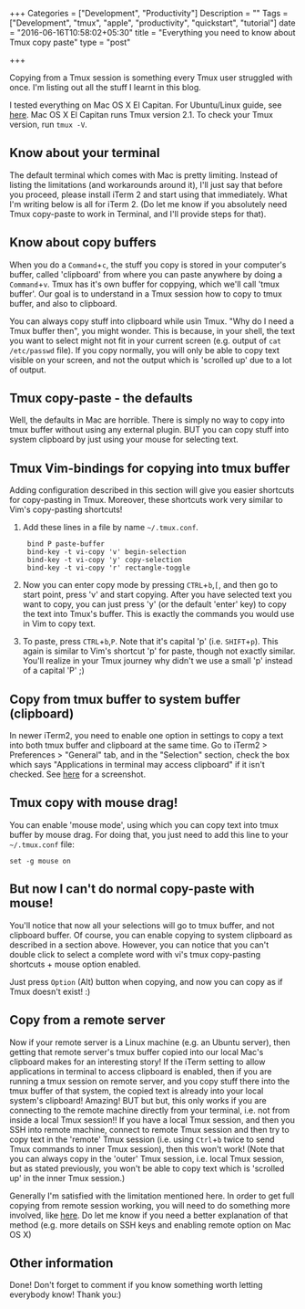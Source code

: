 +++
Categories = ["Development", "Productivity"]
Description = ""
Tags = ["Development", "tmux", "apple", "productivity", "quickstart", "tutorial"]
date = "2016-06-16T10:58:02+05:30"
title = "Everything you need to know about Tmux copy paste"
type = "post"

+++

Copying from a Tmux session is something every Tmux user struggled with once.
I'm listing out all the stuff I learnt in this blog.

I tested everything on Mac OS X El Capitan. For Ubuntu/Linux guide, see [here](http://www.rushiagr.com/blog/2016/06/16/everything-you-need-to-know-about-tmux-copy-pasting-ubuntu/). Mac OS X El Capitan runs Tmux version 2.1. To check your Tmux version, run `tmux -V`.

## Know about your terminal
The default terminal which comes with Mac is pretty limiting. Instead of
listing the limitations (and workarounds around it), I'll just say that before
you proceed, please install iTerm 2 and start using that immediately. What I'm
writing below is all for iTerm 2. (Do let me know if you absolutely need Tmux
copy-paste to work in Terminal, and I'll provide steps for that).

## Know about copy buffers
When you do a `Command`+`c`, the stuff you copy is stored in your computer's
buffer, called 'clipboard' from where you can paste anywhere by doing a
`Command`+`v`. Tmux has it's own buffer for coppying, which we'll
call 'tmux buffer'. Our goal is to understand in a Tmux session how to copy to
tmux buffer, and also to clipboard.

You can always copy stuff into clipboard while usin Tmux. "Why do I need a Tmux
buffer then", you might wonder. This is because, in your shell, the text you
want to select might not fit in your current screen (e.g. output of `cat
/etc/passwd` file). If you copy normally, you will only be able to copy text
visible on your screen, and not the output which is 'scrolled up' due to a lot
of output.

## Tmux copy-paste - the defaults
Well, the defaults in Mac are horrible. There is simply no way to copy into
tmux buffer without using any external plugin. BUT you can copy stuff into
system clipboard by just using your mouse for selecting text.

## Tmux Vim-bindings for copying into tmux buffer
Adding configuration described in this section will give you easier shortcuts
for copy-pasting in Tmux. Moreover, these shortcuts work very similar to Vim's
copy-pasting shortcuts!

1. Add these lines in a file by name `~/.tmux.conf`.

        bind P paste-buffer
        bind-key -t vi-copy 'v' begin-selection
        bind-key -t vi-copy 'y' copy-selection
        bind-key -t vi-copy 'r' rectangle-toggle

2. Now you can enter copy mode by pressing `CTRL`+`b`,`[`, and then go
   to start point, press 'v' and start copying. After you have selected text
   you want to copy, you can just press 'y' (or the default 'enter' key) to
   copy the text into Tmux's buffer. This is exactly the commands you would use
   in Vim to copy text.
3. To paste, press `CTRL`+`b`,`P`. Note that it's capital 'p' (i.e.
   `SHIFT`+`p`). This again is similar to Vim's shortcut 'p' for paste, though
   not exactly similar. You'll realize in your Tmux journey why didn't we use a
   small 'p' instead of a capital 'P' ;)

## Copy from tmux buffer to system buffer (clipboard)
In newer iTerm2, you need to enable one option in settings to copy a text into
both tmux buffer and clipboard at the same time. Go to iTerm2 > Preferences >
"General" tab, and in the "Selection" section, check the box which says
"Applications in terminal may access clipboard" if it isn't checked. See
[here](http://apple.stackexchange.com/a/248828) for a screenshot.

## Tmux copy with mouse drag!
You can enable 'mouse mode', using which you can copy text into tmux buffer by
mouse drag. For doing that, you just need to add this line to your
`~/.tmux.conf` file:

    set -g mouse on

## But now I can't do normal copy-paste with mouse!
You'll notice that now all your selections will go to tmux buffer, and not
clipboard buffer. Of course, you can enable copying to system clipboard as
described in a section above. However, you can notice that you can't double
click to select a complete word with vi's tmux copy-pasting shortcuts + mouse
option enabled.

Just press `Option` (Alt) button when copying, and now you can copy as if Tmux
doesn't exist! :)


## Copy from a remote server
Now if your remote server is a Linux machine (e.g. an Ubuntu server), then
getting that remote server's tmux buffer copied into our local Mac's clipboard
makes for an interesting story! If the iTerm setting to allow applications in
terminal to access clipboard is enabled, then if you are running a tmux session
on remote server, and you copy stuff there into the tmux buffer of that system,
the copied text is already into your local system's clipboard! Amazing! BUT but
but, this only works if you are connecting to the remote machine directly from
your terminal, i.e. not from inside a local Tmux session!! If you have a local
Tmux session, and then you SSH into remote machine, connect to remote Tmux
session and then try to copy text in the 'remote' Tmux session (i.e. using
`Ctrl`+`b` twice to send Tmux commands to inner Tmux session), then this won't
work! (Note that you can always copy in the 'outer' Tmux session, i.e. local
Tmux session, but as stated previously, you won't be able to copy text which is
'scrolled up' in the inner Tmux session.)

Generally I'm satisfied with the limitation mentioned here. In order to get
full copying from remote session working, you will need to do something more
involved, like [here](http://superuser.com/a/408374/315134). Do let me know if
you need a better explanation of that method (e.g. more details on SSH keys and
enabling remote option on Mac OS X)

## Other information

Done! Don't forget to comment if you know something worth letting everybody
know! Thank you:)
